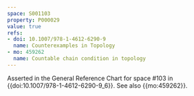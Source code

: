 ```yaml
---
space: S001103
property: P000029
value: true
refs:
- doi: 10.1007/978-1-4612-6290-9
  name: Counterexamples in Topology
- mo: 459262
  name: Countable chain condition in topology
---
```


Asserted in the General Reference Chart for space #103
in {{doi:10.1007\/978-1-4612-6290-9_6}}. See also
{{mo:459262}}.
